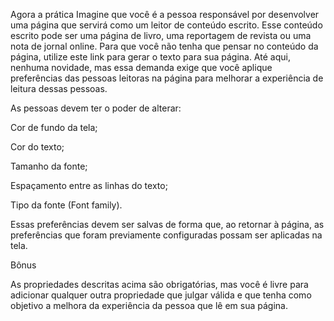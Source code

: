 Agora a prática
Imagine que você é a pessoa responsável por desenvolver uma página que servirá como um leitor de conteúdo escrito.
Esse conteúdo escrito pode ser uma página de livro, uma reportagem de revista ou uma nota de jornal online. Para que você não tenha que pensar no conteúdo da página, utilize este link para gerar o texto para sua página.
Até aqui, nenhuma novidade, mas essa demanda exige que você aplique preferências das pessoas leitoras na página para melhorar a experiência de leitura dessas pessoas.

As pessoas devem ter o poder de alterar:

Cor de fundo da tela;

Cor do texto;

Tamanho da fonte;

Espaçamento entre as linhas do texto;

Tipo da fonte (Font family).

Essas preferências devem ser salvas de forma que, ao retornar à página, as preferências que foram previamente configuradas possam ser aplicadas na tela.


Bônus

As propriedades descritas acima são obrigatórias, mas você é livre para adicionar qualquer outra propriedade que julgar válida e que tenha como objetivo a melhora da experiência da pessoa que lê em sua página.